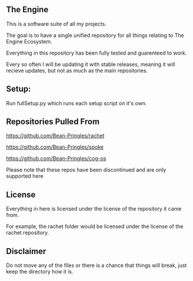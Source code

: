 ## The Engine

This is a software suite of all my projects.

The goal is to have a single unified repository for all things relating to The Engine Ecosystem.

Everything in this repository has been fully tested and guarenteed to work. 

Every so often I will be updating it with stable releases, meaning it will recieve updates, but not as much as the main repositories.

## Setup:

Run fullSetup.py which runs each setup script on it's own.

## Repositories Pulled From

https://github.com/Bean-Pringles/rachet

https://github.com/Bean-Pringles/spoke

https://github.com/Bean-Pringles/cog-os

Please note that these repos have been discontinued and are only supported here

## License 

Everything in here is licensed under the license of the repository it came from. 

For example, the rachet folder would be licensed under the license of the rachet repository. 

## Disclaimer

Do not move any of the files or there is a chance that things will break,
just keep the directory how it is.
